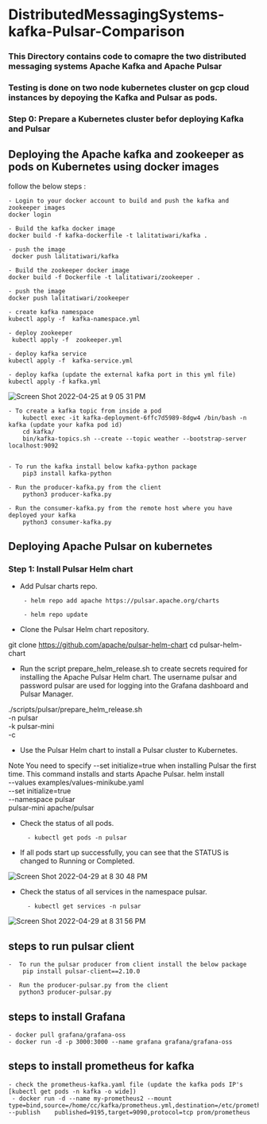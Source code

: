 # DistributedMessagingSystems-kafka-Pulsar-Comparison

### This Directory contains code to comapre the two distributed messaging systems Apache Kafka and Apache Pulsar
### Testing is done on two node kubernetes cluster on gcp cloud instances by depoying the Kafka and Pulsar as pods.

### Step 0: Prepare a Kubernetes cluster befor deploying Kafka and Pulsar


## Deploying the Apache kafka and zookeeper as pods on Kubernetes using docker images
follow the below steps :


    - Login to your docker account to build and push the kafka and zookeeper images
    docker login
    
    - Build the kafka docker image
    docker build -f kafka-dockerfile -t lalitatiwari/kafka .
    
    - push the image
     docker push lalitatiwari/kafka
     
    - Build the zookeeper docker image
    docker build -f Dockerfile -t lalitatiwari/zookeeper .
    
    - push the image
    docker push lalitatiwari/zookeeper
   
    - create kafka namespace
    kubectl apply -f  kafka-namespace.yml 
   
    - deploy zookeeper
     kubectl apply -f  zookeeper.yml
    
    - deploy kafka service
    kubectl apply -f  kafka-service.yml
   
    - deploy kafka (update the external kafka port in this yml file)
    kubectl apply -f kafka.yml
    
  ![Screen Shot 2022-04-25 at 9 05 31 PM](https://user-images.githubusercontent.com/83514861/165204936-74ee9c34-467a-4694-9a20-12f8e8db9d4b.png)

    - To create a kafka topic from inside a pod
        kubectl exec -it kafka-deployment-6ffc7d5989-8dgw4 /bin/bash -n kafka (update your kafka pod id)
        cd kafka/
        bin/kafka-topics.sh --create --topic weather --bootstrap-server localhost:9092 
    
    
    - To run the kafka install below kafka-python package
        pip3 install kafka-python
        
    - Run the producer-kafka.py from the client
        python3 producer-kafka.py 
        
    - Run the consumer-kafka.py from the remote host where you have deployed your kafka 
        python3 consumer-kafka.py 
        
        
   
## Deploying Apache Pulsar on kubernetes 
     
### Step 1: Install Pulsar Helm chart

 - Add Pulsar charts repo.

        - helm repo add apache https://pulsar.apache.org/charts

        - helm repo update

 - Clone the Pulsar Helm chart repository.

git clone https://github.com/apache/pulsar-helm-chart
cd pulsar-helm-chart


- Run the script prepare_helm_release.sh to create secrets required for installing the Apache Pulsar Helm chart. The username pulsar and password pulsar are used for logging into the Grafana dashboard and Pulsar Manager.

./scripts/pulsar/prepare_helm_release.sh \
    -n pulsar \
    -k pulsar-mini \
    -c


- Use the Pulsar Helm chart to install a Pulsar cluster to Kubernetes.

Note 
You need to specify --set initialize=true when installing Pulsar the first time. This command installs and starts Apache Pulsar.
helm install \
    --values examples/values-minikube.yaml \
    --set initialize=true \
    --namespace pulsar \
    pulsar-mini apache/pulsar


- Check the status of all pods.

        - kubectl get pods -n pulsar

- If all pods start up successfully, you can see that the STATUS is changed to Running or Completed.

        
![Screen Shot 2022-04-29 at 8 30 48 PM](https://user-images.githubusercontent.com/83514861/166085357-7d51db79-9706-4e27-903d-8c3c78fcc1d7.png)


- Check the status of all services in the namespace pulsar.

        - kubectl get services -n pulsar
       
![Screen Shot 2022-04-29 at 8 31 56 PM](https://user-images.githubusercontent.com/83514861/166085386-4fbe0c30-4b76-4e20-a13c-2ce26de837ce.png)

## steps to run pulsar client

    -  To run the pulsar producer from client install the below package
        pip install pulsar-client==2.10.0
        
    -  Run the producer-pulsar.py from the client
       python3 producer-pulsar.py

## steps to install Grafana
    - docker pull grafana/grafana-oss
    - docker run -d -p 3000:3000 --name grafana grafana/grafana-oss
 
 ## steps to install prometheus for kafka
    - check the prometheus-kafka.yaml file (update the kafka pods IP's [kubectl get pods -n kafka -o wide])
     - docker run -d --name my-prometheus2 --mount type=bind,source=/home/cc/kafka/prometheus.yml,destination=/etc/prometheus/prometheus.yml --publish    published=9195,target=9090,protocol=tcp prom/prometheus


